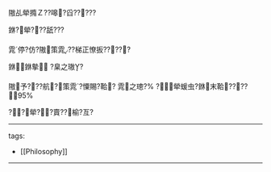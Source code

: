 ﻿---
layout: default
---

隞乩犖撱Ｚ??嗥?舀????? 


銝?犖???舐??? 


雿停?仿?隞策雿??梯正憭扳?????  


銝銝摰 ?臬之璈?  


隞予???航?策雿?憟賜?鞈? 雿之璁?% ?犖蝯虫?銝末鞈????95%  


??犖??賣??榆?亙?



---
tags:
  - [[Philosophy]]

---

